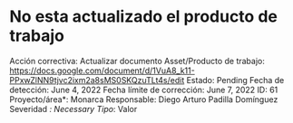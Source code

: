 # No esta actualizado el producto de trabajo

Acción correctiva: Actualizar documento
Asset/Producto de trabajo: https://docs.google.com/document/d/1VuA8_k11-PPxwZlNN9tjvc2ixm2a8sMS0SKQzuTLt4s/edit
Estado: Pending
Fecha de detección: June 4, 2022
Fecha límite de corrección: June 7, 2022
ID: 61
Proyecto/área*: Monarca
Responsable: Diego Arturo Padilla Domínguez
Severidad *: Necessary
Tipo*: Valor